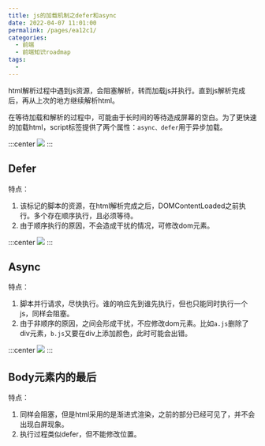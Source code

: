```yaml
---
title: js的加载机制之defer和async
date: 2022-04-07 11:01:00
permalink: /pages/ea12c1/
categories:
  - 前端
  - 前端知识roadmap
tags:
  - 
---
```

  
html解析过程中遇到js资源，会阻塞解析，转而加载js并执行。直到js解析完成后，再从上次的地方继续解析html。

在等待加载和解析的过程中，可能由于长时间的等待造成屏幕的空白。为了更快速的加载html，script标签提供了两个属性：`async、defer`用于异步加载。

:::center
![](https://user-images.githubusercontent.com/9568094/31621391-39849b1a-b25f-11e7-9301-641b1bc07155.png)
:::

## Defer

特点：
1. 该标记的脚本的资源，在html解析完成之后，DOMContentLoaded之前执行。多个存在顺序执行，且必须等待。
2. 由于顺序执行的原因，不会造成干扰的情况，可修改dom元素。

:::center
![](https://user-images.githubusercontent.com/9568094/31621324-046d4a44-b25f-11e7-9d15-fe4d6a5726ae.png)
:::


## Async

特点：
1. 脚本并行请求，尽快执行。谁的响应先到谁先执行，但也只能同时执行一个js，同样会阻塞。
2. 由于非顺序的原因，之间会形成干扰，不应修改dom元素。比如`a.js`删除了div元素，`b.js`又要在div上添加颜色，此时可能会出错。

:::center
![](https://user-images.githubusercontent.com/9568094/31621170-b4cc0ef8-b25e-11e7-9980-99feeb9f5042.png)
:::

## Body元素内的最后

特点：
1. 同样会阻塞，但是html采用的是渐进式渲染，之前的部分已经可见了，并不会出现白屏现象。
2. 执行过程类似defer，但不能修改位置。
